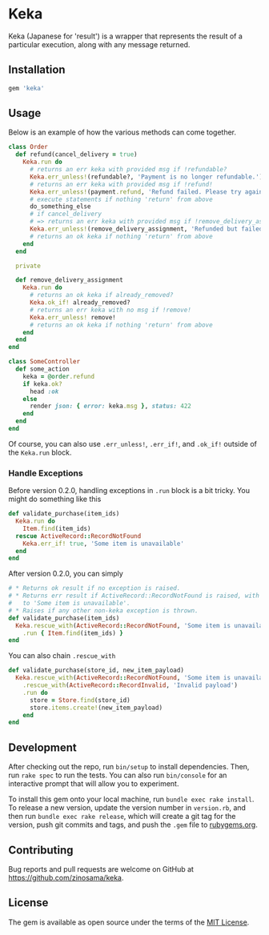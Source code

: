 # Keka

Keka (Japanese for 'result') is a wrapper that represents the result of a particular execution, along with any message returned.

## Installation

```ruby
gem 'keka'
```

## Usage

Below is an example of how the various methods can come together.

```ruby
class Order
  def refund(cancel_delivery = true)
    Keka.run do
      # returns an err keka with provided msg if !refundable?
      Keka.err_unless!(refundable?, 'Payment is no longer refundable.')
      # returns an err keka with provided msg if !refund!
      Keka.err_unless!(payment.refund, 'Refund failed. Please try again')
      # execute statements if nothing 'return' from above
      do_something_else
      # if cancel_delivery
      # => returns an err keka with provided msg if !remove_delivery_assignment
      Keka.err_unless!(remove_delivery_assignment, 'Refunded but failed to remove delivery.') if cancel_delivery
      # returns an ok keka if nothing 'return' from above
    end
  end

  private

  def remove_delivery_assignment
    Keka.run do
      # returns an ok keka if already_removed?
      Keka.ok_if! already_removed?
      # returns an err keka with no msg if !remove!
      Keka.err_unless! remove!
      # returns an ok keka if nothing 'return' from above
    end
  end
end

class SomeController
  def some_action
    keka = @order.refund
    if keka.ok?
      head :ok
    else
      render json: { error: keka.msg }, status: 422
    end
  end
end
```

Of course, you can also use `.err_unless!`, `.err_if!`, and `.ok_if!` outside
of the `Keka.run` block.

### Handle Exceptions

Before version 0.2.0, handling exceptions in `.run` block is a bit tricky. You might do something like this

```ruby
def validate_purchase(item_ids)
  Keka.run do
    Item.find(item_ids)
  rescue ActiveRecord::RecordNotFound
    Keka.err_if! true, 'Some item is unavailable'
  end
end
```

After version 0.2.0, you can simply
```ruby
# * Returns ok result if no exception is raised.
# * Returns err result if ActiveRecord::RecordNotFound is raised, with msg set
#   to 'Some item is unavailable'.
# * Raises if any other non-keka exception is thrown.
def validate_purchase(item_ids)
  Keka.rescue_with(ActiveRecord::RecordNotFound, 'Some item is unavailable')
    .run { Item.find(item_ids) }
end
```

You can also chain `.rescue_with`
```ruby
def validate_purchase(store_id, new_item_payload)
  Keka.rescue_with(ActiveRecord::RecordNotFound, 'Some item is unavailable')
    .rescue_with(ActiveRecord::RecordInvalid, 'Invalid payload')
    .run do
      store = Store.find(store_id)
      store.items.create!(new_item_payload)
    end
end
```

## Development

After checking out the repo, run `bin/setup` to install dependencies. Then, run `rake spec` to run the tests. You can also run `bin/console` for an interactive prompt that will allow you to experiment.

To install this gem onto your local machine, run `bundle exec rake install`. To release a new version, update the version number in `version.rb`, and then run `bundle exec rake release`, which will create a git tag for the version, push git commits and tags, and push the `.gem` file to [rubygems.org](https://rubygems.org).

## Contributing

Bug reports and pull requests are welcome on GitHub at https://github.com/zinosama/keka.

## License

The gem is available as open source under the terms of the [MIT License](https://opensource.org/licenses/MIT).
